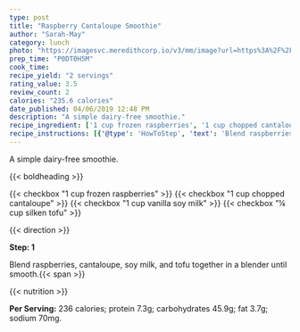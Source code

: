 ```yaml
---
type: post
title: "Raspberry Cantaloupe Smoothie"
author: "Sarah-May"
category: lunch
photo: "https://imagesvc.meredithcorp.io/v3/mm/image?url=https%3A%2F%2Fimages.media-allrecipes.com%2Fuserphotos%2F3103002.jpg"
prep_time: "P0DT0H5M"
cook_time: 
recipe_yield: "2 servings"
rating_value: 3.5
review_count: 2
calories: "235.6 calories"
date_published: 04/06/2019 12:48 PM
description: "A simple dairy-free smoothie."
recipe_ingredient: ['1 cup frozen raspberries', '1 cup chopped cantaloupe', '1 cup vanilla soy milk', '¼ cup silken tofu']
recipe_instructions: [{'@type': 'HowToStep', 'text': 'Blend raspberries, cantaloupe, soy milk, and tofu together in a blender until smooth.\n'}]
---
```


A simple dairy-free smoothie. 

{{< boldheading >}}

{{< checkbox "1 cup frozen raspberries" >}}
{{< checkbox "1 cup chopped cantaloupe" >}}
{{< checkbox "1 cup vanilla soy milk" >}}
{{< checkbox "¼ cup silken tofu" >}}


{{< direction >}}

**Step: 1**

Blend raspberries, cantaloupe, soy milk, and tofu together in a blender until smooth.{{< span >}}

{{< nutrition >}}

**Per Serving:** 236 calories; protein 7.3g; carbohydrates 45.9g; fat 3.7g; sodium 70mg.